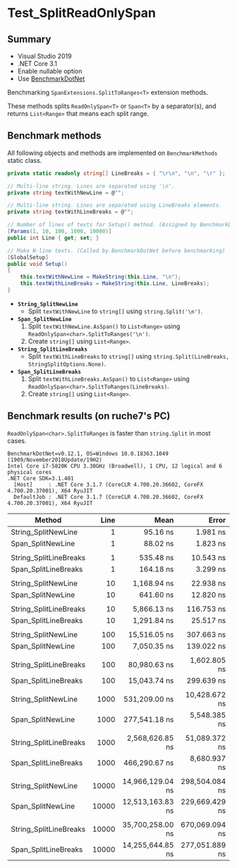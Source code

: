 # Test_SplitReadOnlySpan

## Summary

* Visual Studio 2019
* .NET Core 3.1
* Enable nullable option
* Use [BenchmarkDotNet](https://github.com/dotnet/BenchmarkDotNet)

Benchmarking `SpanExtensions.SplitToRanges<T>` extension methods.

These methods splits `ReadOnlySpan<T>` or `Span<T>` by a separator(s), and returns `List<Range>` that means each split range.

## Benchmark methods

All following objects and methods are implemented on `BenchmarkMethods` static class.

```csharp
private static readonly string[] LineBreaks = { "\r\n", "\n", "\r" };

// Multi-line string. Lines are separated using '\n'.
private string textWithNewLine = @"";

// Multi-line string. Lines are separated using LineBreaks elements.
private string textWithLineBreaks = @"";

// Number of lines of texts for Setup() method. (Assigned by BenchmarkDotNet)
[Params(1, 10, 100, 1000, 10000)]
public int Line { get; set; }

// Make N-line texts. (Called by BenchmarkDotNet before benchmarking)
[GlobalSetup]
public void Setup()
{
    this.textWithNewLine = MakeString(this.Line, "\n");
    this.textWithLineBreaks = MakeString(this.Line, LineBreaks);
}
```

* **<code>String_SplitNewLine</code>**
    * Split <code>textWithNewLine</code> to `string[]` using `string.Split('\n')`.
* **<code>Span_SplitNewLine</code>**
    1. Split <code>textWithNewLine.AsSpan()</code> to `List<Range>` using `ReadOnlySpan<char>.SplitToRanges('\n')`.
    2. Create `string[]` using `List<Range>`.
* **<code>String_SplitLineBreaks</code>**
    * Split <code>textWithLineBreaks</code> to `string[]` using `string.Split(LineBreaks, StringSplitOptions.None)`.
* **<code>Span_SplitLineBreaks</code>**
    1. Split <code>textWithLineBreaks.AsSpan()</code> to `List<Range>` using `ReadOnlySpan<char>.SplitToRanges(LineBreaks)`.
    2. Create `string[]` using `List<Range>`.

## Benchmark results (on ruche7's PC)

`ReadOnlySpan<char>.SplitToRanges` is faster than `string.Split` in most cases.

```
BenchmarkDotNet=v0.12.1, OS=Windows 10.0.18363.1049 (1909/November2018Update/19H2)
Intel Core i7-5820K CPU 3.30GHz (Broadwell), 1 CPU, 12 logical and 6 physical cores
.NET Core SDK=3.1.401
  [Host]     : .NET Core 3.1.7 (CoreCLR 4.700.20.36602, CoreFX 4.700.20.37001), X64 RyuJIT
  DefaultJob : .NET Core 3.1.7 (CoreCLR 4.700.20.36602, CoreFX 4.700.20.37001), X64 RyuJIT
```
|                 Method |  Line |             Mean |          Error |         StdDev |           Median | Ratio | RatioSD |
|----------------------- |------:|-----------------:|---------------:|---------------:|-----------------:|------:|--------:|
|    String_SplitNewLine |     1 |         95.16 ns |       1.981 ns |       2.432 ns |         95.29 ns |  1.00 |    0.00 |
|      Span_SplitNewLine |     1 |         88.02 ns |       1.823 ns |       3.241 ns |         87.28 ns |  0.93 |    0.04 |
|                        |       |                  |                |                |                  |       |         |
| String_SplitLineBreaks |     1 |        535.48 ns |      10.543 ns |      17.322 ns |        524.74 ns |  1.00 |    0.00 |
|   Span_SplitLineBreaks |     1 |        164.18 ns |       3.299 ns |       5.690 ns |        163.77 ns |  0.31 |    0.01 |
|                        |       |                  |                |                |                  |       |         |
|    String_SplitNewLine |    10 |      1,168.94 ns |      22.938 ns |      36.382 ns |      1,159.28 ns |  1.00 |    0.00 |
|      Span_SplitNewLine |    10 |        641.60 ns |      12.820 ns |      21.063 ns |        635.01 ns |  0.55 |    0.03 |
|                        |       |                  |                |                |                  |       |         |
| String_SplitLineBreaks |    10 |      5,866.13 ns |     116.753 ns |     143.383 ns |      5,796.83 ns |  1.00 |    0.00 |
|   Span_SplitLineBreaks |    10 |      1,291.84 ns |      25.517 ns |      37.402 ns |      1,286.95 ns |  0.22 |    0.01 |
|                        |       |                  |                |                |                  |       |         |
|    String_SplitNewLine |   100 |     15,516.05 ns |     307.663 ns |     592.763 ns |     15,222.39 ns |  1.00 |    0.00 |
|      Span_SplitNewLine |   100 |      7,050.35 ns |     139.022 ns |     203.777 ns |      7,031.02 ns |  0.45 |    0.02 |
|                        |       |                  |                |                |                  |       |         |
| String_SplitLineBreaks |   100 |     80,980.63 ns |   1,602.805 ns |   2,139.698 ns |     80,115.99 ns |  1.00 |    0.00 |
|   Span_SplitLineBreaks |   100 |     15,043.74 ns |     299.639 ns |     618.806 ns |     14,745.88 ns |  0.19 |    0.01 |
|                        |       |                  |                |                |                  |       |         |
|    String_SplitNewLine |  1000 |    531,209.00 ns |  10,428.672 ns |  20,340.324 ns |    525,057.23 ns |  1.00 |    0.00 |
|      Span_SplitNewLine |  1000 |    277,541.18 ns |   5,548.385 ns |  12,859.226 ns |    272,262.67 ns |  0.52 |    0.03 |
|                        |       |                  |                |                |                  |       |         |
| String_SplitLineBreaks |  1000 |  2,568,626.85 ns |  51,089.372 ns |  83,941.303 ns |  2,563,442.97 ns |  1.00 |    0.00 |
|   Span_SplitLineBreaks |  1000 |    466,290.67 ns |   8,680.937 ns |   8,120.153 ns |    468,105.57 ns |  0.18 |    0.01 |
|                        |       |                  |                |                |                  |       |         |
|    String_SplitNewLine | 10000 | 14,966,129.04 ns | 298,504.084 ns | 482,028.454 ns | 14,967,072.66 ns |  1.00 |    0.00 |
|      Span_SplitNewLine | 10000 | 12,513,163.83 ns | 229,669.429 ns | 408,237.177 ns | 12,419,979.69 ns |  0.84 |    0.04 |
|                        |       |                  |                |                |                  |       |         |
| String_SplitLineBreaks | 10000 | 35,700,258.00 ns | 670,069.094 ns | 894,522.994 ns | 35,222,568.75 ns |  1.00 |    0.00 |
|   Span_SplitLineBreaks | 10000 | 14,255,644.85 ns | 277,051.889 ns | 447,387.157 ns | 14,194,607.81 ns |  0.40 |    0.01 |
